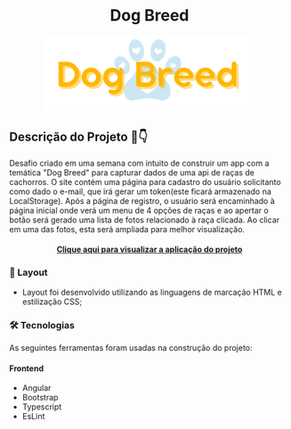 <h1 align="center">Dog Breed</h1>
<p align="center">
  <img src="https://github.com/Luanacs/dog-breed/blob/master/src/assets/logoDogBreed.png" />
</p>

## Descrição do Projeto :dog::point_down:
Desafio criado em uma semana com intuito de construir um app com a temática "Dog Breed" para capturar dados de uma api de raças de cachorros. O site contém uma página para cadastro do usuário solicitanto como dado o e-mail, que irá gerar um token(este ficará armazenado na LocalStorage). Após a página de registro, o usuário será encaminhado à página inicial onde verá um menu de 4 opções de raças e ao apertar o botão será gerado uma lista de fotos relacionado à raça clicada. Ao clicar em uma das fotos, esta será ampliada para melhor visualização.

<h4 align="center">
    <a href="https://csdog-breed.netlify.app/register">Clique aqui para visualizar a aplicação do projeto</a>
</h4>

### 📝 Layout

- Layout foi desenvolvido utilizando as linguagens de marcação HTML e estilização CSS;

### 🛠 Tecnologias

As seguintes ferramentas foram usadas na construção do projeto:

#### Frontend

- Angular
- Bootstrap
- Typescript
- EsLint
